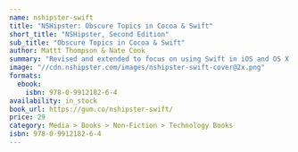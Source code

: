 ```yaml
---
name: nshipster-swift
title: "NSHipster: Obscure Topics in Cocoa & Swift"
short_title: "NSHipster, Second Edition"
sub_title: "Obscure Topics in Cocoa & Swift"
author: Mattt Thompson & Nate Cook
summary: "Revised and extended to focus on using Swift in iOS and OS X development, NSHipster: Obscure Topics in Cocoa & Swift is an essential updated guide."
image: "//cdn.nshipster.com/images/nshipster-swift-cover@2x.png"
formats:
  ebook:
    isbn: 978-0-9912182-6-4
availability: in_stock
book_url: https://gum.co/nshipster-swift/
price: 29
category: Media > Books > Non-Fiction > Technology Books
isbn: 978-0-9912182-6-4
---
```


